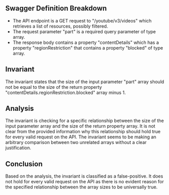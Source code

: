 ## Swagger Definition Breakdown
- The API endpoint is a GET request to "/youtube/v3/videos" which retrieves a list of resources, possibly filtered.
- The request parameter "part" is a required query parameter of type array.
- The response body contains a property "contentDetails" which has a property "regionRestriction" that contains a property "blocked" of type array.

## Invariant
The invariant states that the size of the input parameter "part" array should not be equal to the size of the return property "contentDetails.regionRestriction.blocked" array minus 1.

## Analysis
The invariant is checking for a specific relationship between the size of the input parameter array and the size of the return property array. It is not clear from the provided information why this relationship should hold true for every valid request on the API. The invariant seems to be making an arbitrary comparison between two unrelated arrays without a clear justification.

## Conclusion
Based on the analysis, the invariant is classified as a false-positive. It does not hold for every valid request on the API as there is no evident reason for the specified relationship between the array sizes to be universally true.
